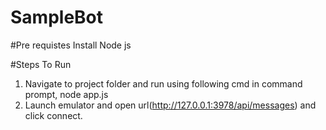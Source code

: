 # SampleBot

#Pre requistes
Install Node js 

#Steps To Run
1) Navigate to project folder and run using following cmd in command prompt,
   node app.js
2) Launch emulator and open url(http://127.0.0.1:3978/api/messages) and  click connect.
